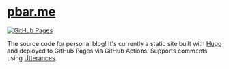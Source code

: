 # [pbar.me](https://pbar.me)

[![GitHub Pages](https://github.com/pbar1/pbar.me/actions/workflows/main.yml/badge.svg)](https://github.com/pbar1/pbar.me/actions/workflows/main.yml)

The source code for personal blog! It's currently a static site built with
[Hugo](https://gohugo.io/) and deployed to GitHub Pages via GitHub Actions.
Supports comments using [Utterances](https://utteranc.es/).

